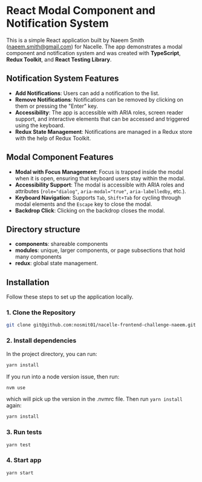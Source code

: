 # React Modal Component and Notification System

This is a simple React application built by Naeem Smith (naeem.smith@gmail.com) for Nacelle. The app demonstrates a modal component and notification system and was created with **TypeScript**, **Redux Toolkit**, and **React Testing Library**.

## Notification System Features

- **Add Notifications**: Users can add a notification to the list.
- **Remove Notifications**: Notifications can be removed by clicking on them or pressing the "Enter" key.
- **Accessibility**: The app is accessible with ARIA roles, screen reader support, and interactive elements that can be accessed and triggered using the keyboard.
- **Redux State Management**: Notifications are managed in a Redux store with the help of Redux Toolkit.

## Modal Component Features

- **Modal with Focus Management**: Focus is trapped inside the modal when it is open, ensuring that keyboard users stay within the modal.
- **Accessibility Support**: The modal is accessible with ARIA roles and attributes (`role="dialog"`, `aria-modal="true"`, `aria-labelledby`, etc.).
- **Keyboard Navigation**: Supports `Tab`, `Shift+Tab` for cycling through modal elements and the `Escape` key to close the modal.
- **Backdrop Click**: Clicking on the backdrop closes the modal.

## Directory structure
- **components**: shareable components
- **modules**: unique, larger components, or page subsections that hold many components
- **redux**: global state management.

## Installation

Follow these steps to set up the application locally.

### 1. Clone the Repository

```bash
git clone git@github.com:nosmit01/nacelle-frontend-challenge-naeem.git
```
### 2. Install dependencies

In the project directory, you can run:

```bash
yarn install
```

If you run into a node version issue, then run:
```bash
nvm use
```

which will pick up the version in the .nvmrc file. Then run `yarn install` again:
```bash
yarn install
```

### 3. Run tests
```bash
yarn test
```

### 4. Start app
```bash
yarn start
```